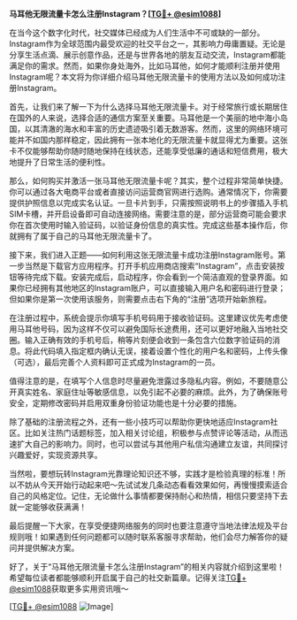 **马耳他无限流量卡怎么注册Instagram？[[TG💪+ @esim1088](https://t.me/s/esim1088)]**

在当今这个数字化时代，社交媒体已经成为人们生活中不可或缺的一部分。Instagram作为全球范围内最受欢迎的社交平台之一，其影响力毋庸置疑。无论是分享生活点滴、展示创意作品，还是与世界各地的朋友互动交流，Instagram都能满足你的需求。然而，如果你身处海外，比如马耳他，如何才能顺利注册并使用Instagram呢？本文将为你详细介绍马耳他无限流量卡的使用方法以及如何成功注册Instagram。

首先，让我们来了解一下为什么选择马耳他无限流量卡。对于经常旅行或长期居住在国外的人来说，选择合适的通信方案至关重要。马耳他是一个美丽的地中海小岛国，以其清澈的海水和丰富的历史遗迹吸引着无数游客。然而，这里的网络环境可能并不如国内那样稳定，因此拥有一张本地化的无限流量卡就显得尤为重要。这张卡不仅能够帮助你随时随地保持在线状态，还能享受低廉的通话和短信费用，极大地提升了日常生活的便利性。

那么，如何购买并激活一张马耳他无限流量卡呢？其实，整个过程非常简单快捷。你可以通过各大电商平台或者直接访问运营商官网进行选购。通常情况下，你需要提供护照信息以完成实名认证。一旦卡片到手，只需按照说明书上的步骤插入手机SIM卡槽，并开启设备即可自动连接网络。需要注意的是，部分运营商可能会要求你在首次使用时输入验证码，以验证身份信息的真实性。完成这些基本操作后，你就拥有了属于自己的马耳他无限流量卡了。

接下来，我们进入正题——如何利用这张无限流量卡成功注册Instagram账号。第一步当然是下载官方应用程序。打开手机应用商店搜索“Instagram”，点击安装按钮等待完成下载。安装完成后，启动程序，你会看到一个简洁直观的登录界面。如果你已经拥有其他地区的Instagram账户，可以直接输入用户名和密码进行登录；但如果你是第一次使用该服务，则需要点击右下角的“注册”选项开始新旅程。

在注册过程中，系统会提示你填写手机号码用于接收验证码。这里建议优先考虑使用马耳他号码，因为这样不仅可以避免国际长途费用，还可以更好地融入当地社交圈。输入正确有效的手机号后，稍等片刻便会收到一条包含六位数字验证码的消息。将此代码填入指定框内确认无误，接着设置个性化的用户名和密码，上传头像（可选），最后完善个人资料即可正式成为Instagram的一员。

值得注意的是，在填写个人信息时尽量避免泄露过多隐私内容。例如，不要随意公开真实姓名、家庭住址等敏感信息，以免引起不必要的麻烦。此外，为了确保账号安全，定期修改密码并启用双重身份验证功能也是十分必要的措施。

除了基础的注册流程之外，还有一些小技巧可以帮助你更快地适应Instagram社区。比如关注热门话题标签，加入相关讨论组，积极参与点赞评论等活动，从而迅速扩大自己的影响力。同时，也可以尝试与其他用户私信沟通建立友谊，共同探讨兴趣爱好，实现资源共享。

当然啦，要想玩转Instagram光靠理论知识还不够，实践才是检验真理的标准！所以不妨从今天开始行动起来吧～先试试发几条动态看看效果如何，再慢慢摸索适合自己的风格定位。记住，无论做什么事情都要保持耐心和热情，相信只要坚持下去就一定能够收获满满！

最后提醒一下大家，在享受便捷网络服务的同时也要注意遵守当地法律法规及平台规则哦！如果遇到任何问题都可以随时联系客服寻求帮助，他们会尽力解答你的疑问并提供解决方案。

好了，关于“马耳他无限流量卡怎么注册Instagram”的相关内容就介绍到这里啦！希望每位读者都能够顺利开启属于自己的社交新篇章。记得关注[TG💪+ @esim1088](https://t.me/s/esim1088)获取更多实用资讯哦～

[[TG💪+ @esim1088](https://t.me/s/esim1088) ![Image](https://i.postimg.cc/4NQfJmqS/Snipaste-2025-05-13-00-14-12.png)]